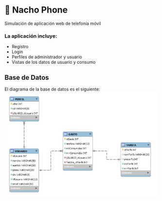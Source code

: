 # :iphone: Nacho Phone
Simulación de aplicación web de telefonía móvil

### La aplicación incluye: 
* Registro 
* Login
* Perfiles de administrador y usuario
* Vistas de los datos de usuario y consumo

## Base de Datos
El diagrama de la base de datos es el siguiente: 
<img src="img/DBdiagram.png">
